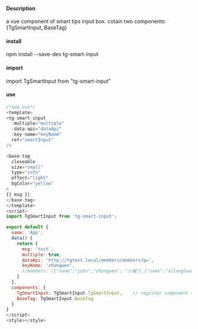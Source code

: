 #### Description
a vue component of smart tips input box.
cotain two components: {TgSmartInput, BaseTag}

#### install
npm install --save-dev tg-smart-input

#### import
import TgSmartInput from "tg-smart-input"

#### use
```js
/*app.vue*/
<template>
<tg-smart-input 
  :multiple="multiple"
  :data-api="dataApi"
  :key-name="keyName"
  ref="smartInput"
/>

<base-tag 
  closeable
  size="small"
  type="info"
  effect="light"
  bgColor="yellow"
>
{{ msg }}
</base-tag>
</template>
<script>
import TgSmartInput from 'tg-smart-input';

export default {
  name: 'App',
  data() {
    return {
      msg: 'test',
      multiple: true,
      dataApi: 'http://tgtest.local/members/members?q=',
      keyName: 'zhongwen',
      //members: [{"name":"john","zhongwen": "小强"},{"name":"allanglwang","zhongwen": "老王"},{"name":"kaireewu","zhongwen": "老吴"}],
    }
  },
  components: {
    TgSmartInput: TgSmartInput.TgSmartInput,    // register component tg-smart-input
    BaseTag: TgSmartInput.BaseTag
  }
}
</script>
<style></style>
```